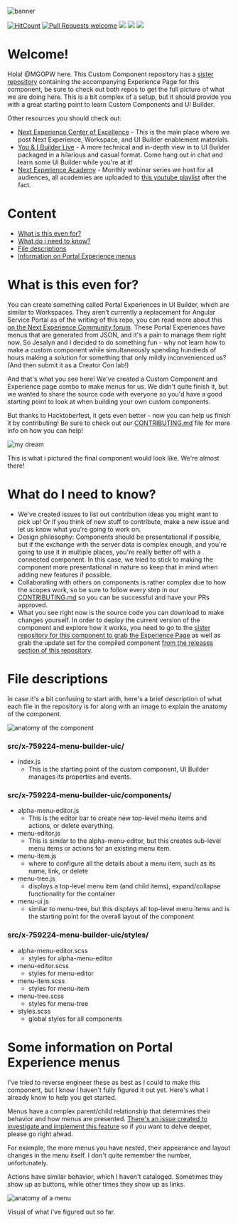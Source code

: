 ![banner](/images/banner.png)

[![HitCount](https://hits.dwyl.com/ServiceNowDevProgram/Menu-Generating-Operations-Program-Widget-Custom-Component.svg?style=flat)](http://hits.dwyl.com/ServiceNowDevProgram/Menu-Generating-Operations-Program-Widget-Custom-Component) [![Pull Requests welcome](https://img.shields.io/badge/PRs-welcome-ff69b4.svg?style=flat-square)](https://github.com/ServiceNowDevProgram/Menu-Generating-Operations-Program-Widget-Custom-Component/issues?q=is%3Aissue+is%3Aopen+label%3A%22help+wanted%22) <a href="https://github.com/ServiceNowDevProgram/Menu-Generating-Operations-Program-Widget-Custom-Component/pulls"><img src="https://img.shields.io/github/last-commit/ServiceNowDevProgram/Menu-Generating-Operations-Program-Widget-Custom-Component?style=flat-square"></a> <a href="https://github.com/ServiceNowDevProgram/Menu-Generating-Operations-Program-Widget-Custom-Component/graphs/contributors"><img src="https://img.shields.io/github/contributors/ServiceNowDevProgram/Menu-Generating-Operations-Program-Widget-Custom-Component?style=flat-square"></a> <a href="https://invite.sndevs.com"><img src="https://img.shields.io/badge/slack-sndevs-630330?style=flat-square"></a> 
# Welcome!
Hola! @MGOPW here. This Custom Component repository has a [sister repository](https://github.com/ServiceNowDevProgram/Menu-Generating-Operations-Program-Widget-Experience-Page) containing the accompanying Experience Page for this component, be sure to check out both repos to get the full picture of what we are doing here. This is a bit complex of a setup, but it should provide you with a great starting point to learn Custom Components and UI Builder. 

Other resources you should check out:
- [Next Experience Center of Excellence](https://www.servicenow.com/community/next-experience-articles/next-experience-center-of-excellence/ta-p/2332092) - This is the main place where we post Next Experience, Workspace, and UI Builder enablement materials.
- [You & I Builder Live](https://www.youtube.com/playlist?list=PL3rNcyAiDYK2Bgzj4mRdtfxMpGkI5KXBJ) - A more technical and in-depth view in to UI Builder packaged in a hilarious and casual format. Come hang out in chat and learn some UI Builder while you're at it!
- [Next Experience Academy](https://www.servicenow.com/community/next-experience-blog/next-experience-academy-upcoming-and-recorded-sessions/ba-p/2272673) - Monthly webinar series we host for all audiences, all academies are uploaded to [this youtube playlist](https://www.youtube.com/watch?v=wuli92FRGC0&list=PLkGSnjw5y2U6hmEPcDcJ53FHwKJIvoLvr) after the fact. 
# Content
- [What is this even for?](#what-is-this-even-for)
- [What do i need to know?](#what-do-i-need-to-know)
- [File descriptions](#file-descriptions)
- [Information on Portal Experience menus](#some-information-on-portal-experience-menus)
# What is this even for?
You can create something called Portal Experiences in UI Builder, which are similar to Workspaces. They aren't currently a replacement for Angular Service Portal as of the writing of this repo, you can read more about this [on the Next Experience Community forum](https://www.servicenow.com/community/next-experience-articles/portal-experience-faqs/ta-p/2331979). These Portal Experiences have menus that are generated from JSON, and it's a pain to manage them right now. So Jesalyn and I decided to do something fun - why not learn how to make a custom component while simultaneously spending hundreds of hours making a solution for something that only mildly inconvenienced us? (And then submit it as a Creator Con lab!)

And that's what you see here! We've created a Custom Component and Experience page combo to make menus for us. We didn't quite finish it, but we wanted to share the source code with everyone so you'd have a good starting point to look at when building your own custom components. 

But thanks to Hacktoberfest, it gets even better - now you can help us finish it by contributing! Be sure to check out our [CONTRIBUTING.md]() file for more info on how you can help!

![my dream](/images/design.png)

This is what i pictured the final component would look like. We're almost there! 

# What do I need to know?
- We've created issues to list out contribution ideas you might want to pick up! Or if you think of new stuff to contribute, make a new issue and let us know what you're going to work on.
- Design philosophy: Components should be presentational if possible, but if the exchange with the server data is complex enough, and you're going to use it in multiple places, you're really better off with a connected component. In this case, we tried to stick to making the component more presentational in nature so keep that in mind when adding new features if possible.
- Collaborating with others on components is rather complex due to how the scopes work, so be sure to follow every step in our [CONTRIBUTING.md](CONTRIBUTING.md) so you can be successful and have your PRs approved.
- What you see right now is the source code you can download to make changes yourself. In order to deploy the current version of the component and explore how it works, you need to go to the [sister repository for this component to grab the Experience Page](https://github.com/ServiceNowDevProgram/Menu-Generating-Operations-Program-Widget-Experience-Page) as well as grab the update set for the compiled component [from the releases section of this repository](https://github.com/ServiceNowDevProgram/Menu-Generating-Operations-Program-Widget-Custom-Component/releases/tag/original).
# File descriptions
In case it's a bit confusing to start with, here's a brief description of what each file in the repository is for along with an image to explain the anatomy of the component.

![anatomy of the component](/images/componentanatomy.png)

### src/x-759224-menu-builder-uic/
- index.js  
	- This is the starting point of the custom component, UI Builder manages its properties and events.
### src/x-759224-menu-builder-uic/components/
- alpha-menu-editor.js  
	- This is the editor bar to create new top-level menu items and actions, or delete everything.
- menu-editor.js  
	- This is similar to the alpha-menu-editor, but this creates sub-level menu items or actions for an existing menu item.
- menu-item.js  
	- where to configure all the details about a menu item, such as its name, link, or delete
- menu-tree.js  
	- displays a top-level menu item (and child items), expand/collapse functionality for the container
- menu-ui.js  
	- similar to menu-tree, but this displays all top-level menu items and is the starting point for the overall layout of the component
### src/x-759224-menu-builder-uic/styles/
- alpha-menu-editor.scss  
	- styles for alpha-menu-editor
- menu-editor.scss  
	- styles for menu-editor
- menu-item.scss  
	- styles for menu-item
- menu-tree.scss  
	- styles for menu-tree
- styles.scss  
	- global styles for all components

# Some information on Portal Experience menus
I've tried to reverse engineer these as best as I could to make this component, but I know I haven't fully figured it out yet. Here's what I already know to help you get started.

Menus have a complex parent/child relationship that determines their behavior and how menus are presented. [There's an issue created to investigate and implement this feature](https://github.com/ServiceNowDevProgram/Menu-Generating-Operations-Program-Widget-Custom-Component/issues/1) so if you want to delve deeper, please go right ahead. 

For example, the more menus you have nested, their appearance and layout changes in the menu itself. I don't quite remember the number, unfortunately.

Actions have similar behavior, which I haven't cataloged. Sometimes they show up as buttons, while other times they show up as links. 

![anatomy of a menu](/images/menuanatomy.png)

Visual of what i've figured out so far.

